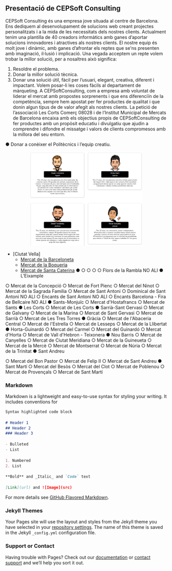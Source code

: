 ## Presentació de CEPSoft Consulting

CEPSoft Consulting és una empresa jove situada al centre de Barcelona. Ens dediquem al
desenvolupament de solucions web creant projectes personalitzats i a la mida de les
necessitats dels nostres clients. Actualment tenim una plantilla de 40 creadors informàtics
amb ganes d’aportar solucions innovadores i atractives als nostres clients. El nostre equip és
molt jove i dinàmic, amb ganes d’afrontar els reptes que se'ns presenten amb imaginació,
il·lusió i implicació.
Una vegada acceptem un repte volem trobar la millor solució, per a nosaltres això significa:
1. Resoldre el problema.
2. Donar la millor solució tècnica.
3. Donar una solució útil, fàcil per l’usuari, elegant, creativa, diferent i impactant.
Volem posar-li les coses fàcils al departament de màrqueting.
A CEPSoftConsulting, com a empresa amb voluntat de liderar el mercat amb propostes
sorprenents i que ens diferenciïn de la competència, sempre hem apostat per fer productes
de qualitat i que donin algun tipus de de valor afegit als nostres clients. La petició de
l’associació Les Corts Comerç 08028 i de l’Institut Municipal de Mercats de Barcelona encaixa
amb els objectius propis de CEPSoftConsulting de fer productes amb un propòsit educatiu i
divulgatiu que ajudin a comprendre i difondre el missatge i valors de clients compromesos
amb la millora del seu entorn.

● Donar a conèixer el Politècnics i l’equip creatiu.
<p align="center"><img src="https://github.com/mercats/mercats.github.io/blob/main/fotos_y_descripcion.PNG" width="350"/></p>

*   [Ciutat Vella]
    *   [Mercat de la Barceloneta](#filosofía)
    *   [Mercat de la Boqueria](#html-en-línea)
    *   [Mercat de Santa Caterina](#escape-automático-para-caracteres-especiales) 
● 
○ 
○ 
○ 
○ Flors de la Rambla NO ALI
● L’Eixample

○ Mercat de la Concepció
○ Mercat de Fort Pienc
○ Mercat del Ninot
○ Mercat de la Sagrada Familia
○ Mercat de Sant Antoni
○ Dominical de Sant Antoni NO ALI
○ Encants de Sant Antoni NO ALI
○ Encants Barcelona - Fira de Bellcaire NO ALI
● Sants-Monjuïc
○ Mercat d'Hostafrancs
○ Mercat de Sants
● Les Corts
○ Mercat de Les Corts
● Sarrià-Sant Gervasi
○ Mercat de Galvany
○ Mercat de la Marina
○ Mercat de Sant Gervasi
○ Mercat de Sarrià
○ Mercat de Les Tres Torres
● Gràcia
○ Mercat de l'Abaceria Central
○ Mercat de l'Estrella
○ Mercat de Lesseps
○ Mercat de la Llibertat
● Horta-Guinardó
○ Mercat del Carmel
○ Mercat del Guinardó
○ Mercat d'Horta
○ Mercat de Vall d'Hebron - Teixonera
● Nou Barris
○ Mercat de Canyelles
○ Mercat de Ciutat Meridiana
○ Mercat de la Guineueta
○ Mercat de la Mercè
○ Mercat de Montserrat
○ Mercat de Núria
○ Mercat de la Trinitat
● Sant Andreu

○ Mercat del Bon Pastor
○ Mercat de Felip II
○ Mercat de Sant Andreu
● Sant Martí
○ Mercat del Besòs
○ Mercat del Clot
○ Mercat de Poblenou
○ Mercat de Provençals
○ Mercat de Sant Martí
### Markdown

Markdown is a lightweight and easy-to-use syntax for styling your writing. It includes conventions for

```markdown
Syntax highlighted code block

# Header 1
## Header 2
### Header 3

- Bulleted
- List

1. Numbered
2. List

**Bold** and _Italic_ and `Code` text

[Link](url) and ![Image](src)
```

For more details see [GitHub Flavored Markdown](https://guides.github.com/features/mastering-markdown/).

### Jekyll Themes

Your Pages site will use the layout and styles from the Jekyll theme you have selected in your [repository settings](https://github.com/mercats/mercats.github.io/settings). The name of this theme is saved in the Jekyll `_config.yml` configuration file.

### Support or Contact

Having trouble with Pages? Check out our [documentation](https://docs.github.com/categories/github-pages-basics/) or [contact support](https://support.github.com/contact) and we’ll help you sort it out.
